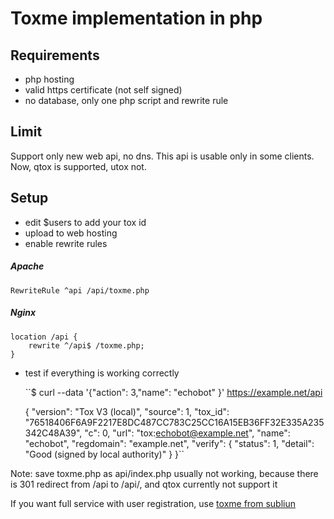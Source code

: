 # Toxme implementation in php


## Requirements
* php hosting
* valid https certificate (not self signed)
* no database, only one php script and rewrite rule

## Limit
Support only new web api, no dns. This api is usable only in some clients. Now, qtox is supported, utox not.

## Setup
* edit $users to add your tox id
* upload to web hosting
* enable rewrite rules

##### Apache
	RewriteRule ^api /api/toxme.php

##### Nginx
	location /api {
		rewrite ^/api$ /toxme.php;
	}

* test if everything is working correctly

	``$ curl --data '{"action": 3,"name": "echobot" }' https://example.net/api

	{
	     "version": "Tox V3 (local)",
	     "source": 1,
	     "tox_id": "76518406F6A9F2217E8DC487CC783C25CC16A15EB36FF32E335A235342C48A39",
	     "c": 0,
	     "url": "tox:echobot@example.net",
	     "name": "echobot",
	     "regdomain": "example.net",
	     "verify": {
	         "status": 1,
	         "detail": "Good (signed by local authority)"
	     }
	}``

Note: save toxme.php as api/index.php usually not working, because there is 301 redirect from /api to /api/, and qtox currently not support it

If you want full service with user registration, use [toxme from subliun](https://github.com/subliun/toxme)